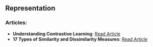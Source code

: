 ## Representation

### Articles:
- **Understanding Contrastive Learning**: [Read Article](https://www.freedium.cfd/https:/towardsdatascience.com/understanding-contrastive-learning-d5b19fd96607)
- **17 Types of Similarity and Dissimilarity Measures**: [Read Article](https://towardsdatascience.com/17-types-of-similarity-and-dissimilarity-measures-used-in-data-science-3eb914d2681)

